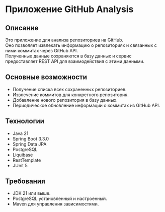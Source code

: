 # Приложение GitHub Analysis

## Описание
Это приложение для анализа репозиториев на GitHub.<br/>
Оно позволяет извлекать информацию о репозиториях и связанных с ними коммитах через GitHub API.<br/>
Полученные данные сохраняются в базу данных и сервис предоставляет REST API для взаимодействия с этими данными.

## Основные возможности
- Получение списка всех сохраненных репозиториев.
- Извлечение коммитов для конкретного репозитория.
- Добавление нового репозитория в базу данных.
- Периодическое обновление информации о коммитах из GitHub API.

## Технологии
- Java 21
- Spring Boot 3.3.0
- Spring Data JPA
- PostgreSQL
- Liquibase
- RestTemplate
- JUnit 5

## Требования
- JDK 21 или выше.
- PostgreSQL установленный и настроенный.
- Maven для управления зависимостями.